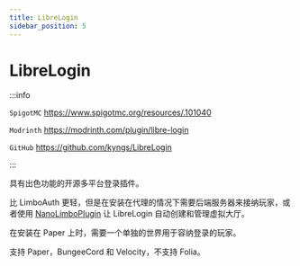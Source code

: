 ```yaml
---
title: LibreLogin
sidebar_position: 5
---
```


# LibreLogin

:::info

`SpigotMC` https://www.spigotmc.org/resources/.101040

`Modrinth` https://modrinth.com/plugin/libre-login

`GitHub` https://github.com/kyngs/LibreLogin

:::

具有出色功能的开源多平台登录插件。

比 LimboAuth 更轻，但是在安装在代理的情况下需要后端服务器来接纳玩家，或者使用 [NanoLimboPlugin](https://www.spigotmc.org/resources/nanolimboplugin.105297/) 让 LibreLogin 自动创建和管理虚拟大厅。

在安装在 Paper 上时，需要一个单独的世界用于容纳登录的玩家。

支持 Paper，BungeeCord 和 Velocity，不支持 Folia。
